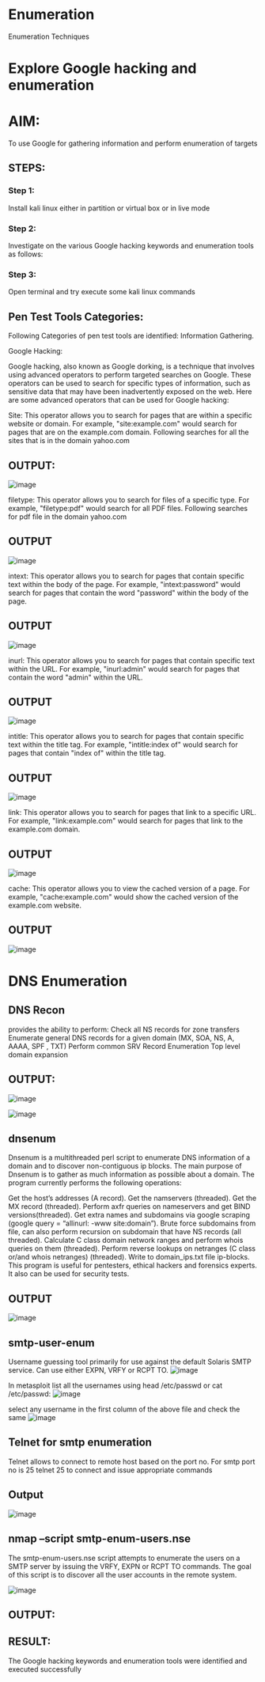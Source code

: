 # Enumeration
Enumeration Techniques

# Explore Google hacking and enumeration 

# AIM:
To use Google for gathering information and perform enumeration of targets

## STEPS:

### Step 1:
Install kali linux either in partition or virtual box or in live mode

### Step 2:
Investigate on the various Google hacking keywords and enumeration tools as follows:

### Step 3:
Open terminal and try execute some kali linux commands

## Pen Test Tools Categories:  

Following Categories of pen test tools are identified:
Information Gathering.

Google Hacking:

Google hacking, also known as Google dorking, is a technique that involves using advanced operators to perform targeted searches on Google. These operators can be used to search for specific types of information, such as sensitive data that may have been inadvertently exposed on the web. Here are some advanced operators that can be used for Google hacking:

Site: This operator allows you to search for pages that are within a specific website or domain. For example, "site:example.com" would search for pages that are on the example.com domain.
Following searches for all the sites that is in the domain yahoo.com

## OUTPUT:
![image](https://github.com/SivaramakrishnanBaskar/Enumeration/assets/119476322/be46fcbb-b338-4e9f-8a46-5c273fadda29)

filetype: This operator allows you to search for files of a specific type. For example, "filetype:pdf" would search for all PDF files. Following searches for pdf file in the domain yahoo.com

## OUTPUT
![image](https://github.com/SivaramakrishnanBaskar/Enumeration/assets/119476322/6ed35bba-12a1-4b69-8e90-d9e515067fd1)

intext: This operator allows you to search for pages that contain specific text within the body of the page. For example, "intext:password" would search for pages that contain the word "password" within the body of the page.

## OUTPUT
![image](https://github.com/SivaramakrishnanBaskar/Enumeration/assets/119476322/90af166e-c113-41b5-b6d1-c1b46615bd1b)

inurl: This operator allows you to search for pages that contain specific text within the URL. For example, "inurl:admin" would search for pages that contain the word "admin" within the URL.


## OUTPUT
![image](https://github.com/SivaramakrishnanBaskar/Enumeration/assets/119476322/52e55e7b-1143-4fd5-a8a2-708d70b8e56a)

intitle: This operator allows you to search for pages that contain specific text within the title tag. For example, "intitle:index of" would search for pages that contain "index of" within the title tag.


## OUTPUT
![image](https://github.com/SivaramakrishnanBaskar/Enumeration/assets/119476322/1c387450-2fc8-44d2-b76f-fdb5a83446d7)

link: This operator allows you to search for pages that link to a specific URL. For example, "link:example.com" would search for pages that link to the example.com domain.

## OUTPUT 
![image](https://github.com/SivaramakrishnanBaskar/Enumeration/assets/119476322/905c090f-7fee-40fd-b596-199642d44010)

cache: This operator allows you to view the cached version of a page. For example, "cache:example.com" would show the cached version of the example.com website.


## OUTPUT 
![image](https://github.com/SivaramakrishnanBaskar/Enumeration/assets/119476322/bf6a0fcd-4708-4e80-91b6-0763a7fe406d)
 
# DNS Enumeration

## DNS Recon

provides the ability to perform:
Check all NS records for zone transfers
Enumerate general DNS records for a given domain (MX, SOA, NS, A, AAAA, SPF , TXT)
Perform common SRV Record Enumeration
Top level domain expansion

## OUTPUT:
![image](https://github.com/SivaramakrishnanBaskar/Enumeration/assets/119476322/5d6e501a-1f44-40f7-bccf-af6f61ad15ae)

![image](https://github.com/SivaramakrishnanBaskar/Enumeration/assets/119476322/f4ac434f-1fc5-4872-9788-525cdad43ef0)

## dnsenum
Dnsenum is a multithreaded perl script to enumerate DNS information of a domain and to discover non-contiguous ip blocks. The main purpose of Dnsenum is to gather as much information as possible about a domain. The program currently performs the following operations:

Get the host’s addresses (A record).
Get the namservers (threaded).
Get the MX record (threaded).
Perform axfr queries on nameservers and get BIND versions(threaded).
Get extra names and subdomains via google scraping (google query = “allinurl: -www site:domain”).
Brute force subdomains from file, can also perform recursion on subdomain that have NS records (all threaded).
Calculate C class domain network ranges and perform whois queries on them (threaded).
Perform reverse lookups on netranges (C class or/and whois netranges) (threaded).
Write to domain_ips.txt file ip-blocks.
This program is useful for pentesters, ethical hackers and forensics experts. It also can be used for security tests.

## OUTPUT
![image](https://github.com/SivaramakrishnanBaskar/Enumeration/assets/119476322/645c8d19-9f20-492f-abca-ac430d13ff7c)

## smtp-user-enum
Username guessing tool primarily for use against the default Solaris SMTP service. Can use either EXPN, VRFY or RCPT TO.
![image](https://github.com/SivaramakrishnanBaskar/Enumeration/assets/119476322/9c3d7d99-d923-436a-9331-f0b57156770e)

In metasploit list all the usernames using head /etc/passwd or cat /etc/passwd:
![image](https://github.com/SivaramakrishnanBaskar/Enumeration/assets/119476322/ed3cac03-93fa-4844-bbaa-bf2fe5e88c3c)

select any username in the first column of the above file and check the same
![image](https://github.com/SivaramakrishnanBaskar/Enumeration/assets/119476322/8fcfb41c-c63c-4d7d-9a78-0a1843d3fb4b)

## Telnet for smtp enumeration
Telnet allows to connect to remote host based on the port no. For smtp port no is 25
telnet <host address> 25 to connect
and issue appropriate commands
 
## Output
![image](https://github.com/SivaramakrishnanBaskar/Enumeration/assets/119476322/de7bcedb-b93b-4268-8bcb-e3437b39db2f)


## nmap –script smtp-enum-users.nse <hostname>
The smtp-enum-users.nse script attempts to enumerate the users on a SMTP server by issuing the VRFY, EXPN or RCPT TO commands. The goal of this script is to discover all the user accounts in the remote system.

![image](https://github.com/SivaramakrishnanBaskar/Enumeration/assets/119476322/189c972b-c65f-4664-8bb1-ead0043e613b)


## OUTPUT:


## RESULT:
The Google hacking keywords and enumeration tools were identified and executed successfully
